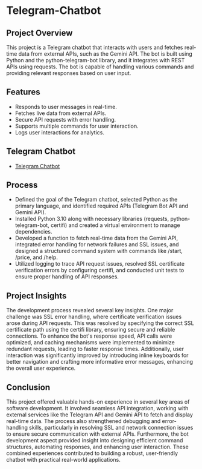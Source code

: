 # Telegram-Chatbot
## Project Overview
This project is a Telegram chatbot that interacts with users and fetches real-time data from external APIs, such as the Gemini API. The bot is built using Python and the python-telegram-bot library, and it integrates with REST APIs using requests. The bot is capable of handling various commands and providing relevant responses based on user input.

## Features
- Responds to user messages in real-time.
- Fetches live data from external APIs.
- Secure API requests with error handling.
- Supports multiple commands for user interaction.
- Logs user interactions for analytics.

## Telegram Chatbot
- <a href="https://t.me/Gemini1304_bot">Telegram Chatbot</a>

## Process
- Defined the goal of the Telegram chatbot, selected Python as the primary language, and identified required APIs (Telegram Bot API and Gemini API).
- Installed Python 3.10 along with necessary libraries (requests, python-telegram-bot, certifi) and created a virtual environment to manage dependencies.
- Developed a function to fetch real-time data from the Gemini API, integrated error handling for network failures and SSL issues, and designed a structured command system with commands like /start, /price, and /help.
- Utilized logging to trace API request issues, resolved SSL certificate verification errors by configuring certifi, and conducted unit tests to ensure proper handling of API responses.

## Project Insights
The development process revealed several key insights. One major challenge was SSL error handling, where certificate verification issues arose during API requests. This was resolved by specifying the correct SSL certificate path using the certifi library, ensuring secure and reliable connections. To enhance the bot's response speed, API calls were optimized, and caching mechanisms were implemented to minimize redundant requests, leading to faster response times. Additionally, user interaction was significantly improved by introducing inline keyboards for better navigation and crafting more informative error messages, enhancing the overall user experience.

## Conclusion
This project offered valuable hands-on experience in several key areas of software development. It involved seamless API integration, working with external services like the Telegram API and Gemini API to fetch and display real-time data. The process also strengthened debugging and error-handling skills, particularly in resolving SSL and network connection issues to ensure secure communication with external APIs. Furthermore, the bot development aspect provided insight into designing efficient command structures, automating responses, and enhancing user interaction. These combined experiences contributed to building a robust, user-friendly chatbot with practical real-world applications.
